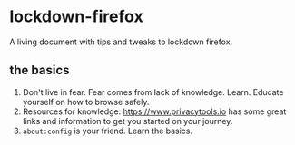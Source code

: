 # lockdown-firefox
A living document with tips and tweaks to lockdown firefox.


## the basics

1. Don't live in fear. Fear comes from lack of knowledge. Learn. Educate yourself on how to browse safely.
2. Resources for knowledge: https://www.privacytools.io has some great links and information to get you started on your journey.
3. `about:config` is your friend. Learn the basics.
